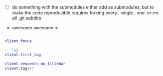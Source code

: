 - [ ] do something with the submodules 
  either add as submodules, but to make the code reproducible requires forking every.. single.. one.
  or rm all .git subdirs
- awesome awesome rc


```lua

client.focus

-- Tag
client.first_tag

client.requests_no_titlebar
client:tags()



```